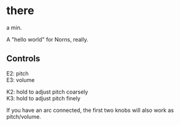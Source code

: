 # there
a min.

A "hello world" for Norns, really.

## Controls

E2: pitch  
E3: volume  

K2: hold to adjust pitch coarsely  
K3: hold to adjust pitch finely  

If you have an arc connected, the first two knobs will also work as
pitch/volume.
